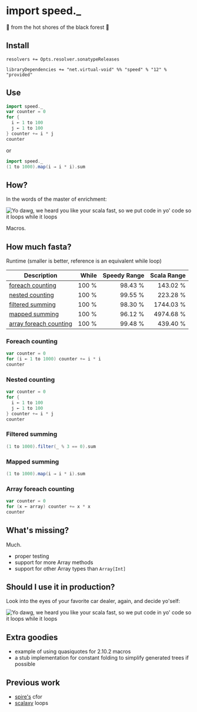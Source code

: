 import speed._
==============
:cake: from the hot shores of the black forest :cake:

Install
-------

```
resolvers += Opts.resolver.sonatypeReleases

libraryDependencies += "net.virtual-void" %% "speed" % "12" % "provided"
```

Use
---

```scala
import speed._
var counter = 0
for {
  i ← 1 to 100
  j ← 1 to 100
} counter += i * j
counter
```

or

```scala
import speed._
(1 to 1000).map(i ⇒ i * i).sum
```

How?
----

In the words of the master of enrichment:


![Yo dawg, we heard you like your scala fast, so we put code in yo' code so it loops while it loops](http://i.imgur.com/fAZMT1J.png)

Macros.


How much fasta?
---------------

Runtime (smaller is better, reference is an equivalent while loop)

|Description|While|Speedy Range|Scala Range|
|-----------|----:|-----------:|----------:|
|[foreach counting](#foreach-counting) | 100 % | 98.43 % | 143.02 %
|[nested counting](#nested-counting)   | 100 % | 99.55 % | 223.28 %
|[filtered summing](#filtered-summing) | 100 % | 98.30 % | 1744.03 %
|[mapped summing](#mapped-summing)     | 100 % | 96.12 % | 4974.68 %
|[array foreach counting](#array-foreach-counting) | 100 % | 99.48 % | 439.40 %


### Foreach counting

```scala
var counter = 0
for (i ← 1 to 1000) counter += i * i
counter
```

### Nested counting
```scala
var counter = 0
for {
  i ← 1 to 100
  j ← 1 to 100
} counter += i * j
counter
```

### Filtered summing
```scala
(1 to 1000).filter(_ % 3 == 0).sum
```

### Mapped summing
```scala
(1 to 1000).map(i ⇒ i * i).sum
```

### Array foreach counting
```scala
var counter = 0
for (x ← array) counter += x * x
counter
```

What's missing?
---------------

Much.

 * proper testing
 * support for more Array methods
 * support for other Array types than `Array[Int]`


Should I use it in production?
------------------------------

Look into the eyes of your favorite car dealer, again, and decide yo'self:

![Yo dawg, we heard you like your scala fast, so we put code in yo' code so it loops while it loops](http://i.imgur.com/fAZMT1J.png)


Extra goodies
-------------

 * example of using quasiquotes for 2.10.2 macros
 * a stub implementation for constant folding to simplify generated trees if possible


Previous work
-------------

 * [spire's][spire] cfor
 * [scalaxy][scalaxy] loops

[spire]: https://github.com/non/spire
[scalaxy]: https://github.com/ochafik/Scalaxy
